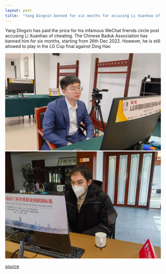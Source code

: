 ```yaml
---
layout: post
title:  "Yang Dingxin banned for six months for accusing Li Xuanhao of cheating without evidence"
---
```


Yang Dingxin has paid the price for his infamous WeChat friends circle post accusing Li Xuanhao of cheating. The Chinese Baduk Association has banned him for six months, starting from 26th Dec 2022. However, he is still allowed to play in the LG Cup final against Ding Hao

![screenshot1](/assets/t_16723943040.peg.jpg)
![screenshot2](/assets/t_16723943041.peg.jpg)

[source](https://www.foxwq.com/news/13876.html)
